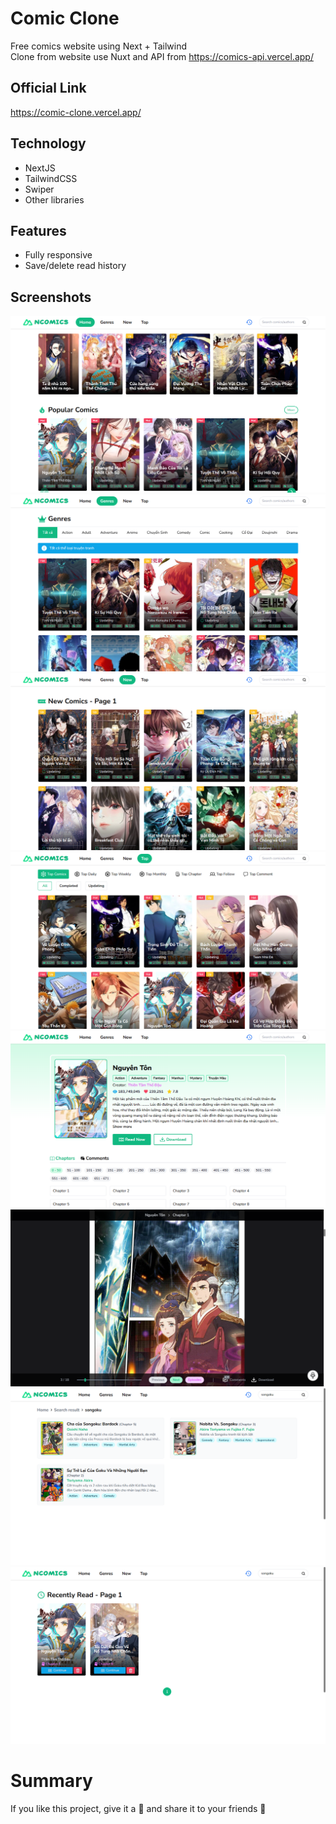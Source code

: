 # Comic Clone

Free comics website using Next + Tailwind </br>
Clone from website use Nuxt and API from https://comics-api.vercel.app/

## Official Link

https://comic-clone.vercel.app/

## Technology

- NextJS
- TailwindCSS
- Swiper
- Other libraries

## Features

- Fully responsive
- Save/delete read history

## Screenshots

![Home](/public/demo/home.png)
![Genres](/public/demo/genres.png)
![New](/public/demo/new.png)
![Top](/public/demo/top.png)
![Detail](/public/demo/detail.png)
![Chapter](/public/demo/chapter.png)
![Search](/public/demo/search.png)
![History](/public/demo/history.png)

# Summary

If you like this project, give it a 🌟 and share it to your friends 💖
